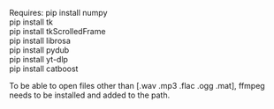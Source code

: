Requires:
pip install numpy  
pip install tk  
pip install tkScrolledFrame  
pip install librosa  
pip install pydub  
pip install yt-dlp  
pip install catboost  

To be able to open files other than [.wav .mp3 .flac .ogg .mat], ffmpeg needs to be installed and added to the path.